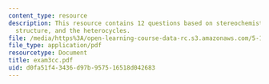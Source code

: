 ```yaml
---
content_type: resource
description: This resource contains 12 questions based on stereochemistry, drawing
  structure, and the heterocycles.
file: /media/https%3A/open-learning-course-data-rc.s3.amazonaws.com/5-12-organic-chemistry-i-spring-2005/d0fa51f43436d97b957516518d042683_exam3cc.pdf
file_type: application/pdf
resourcetype: Document
title: exam3cc.pdf
uid: d0fa51f4-3436-d97b-9575-16518d042683
---
```

